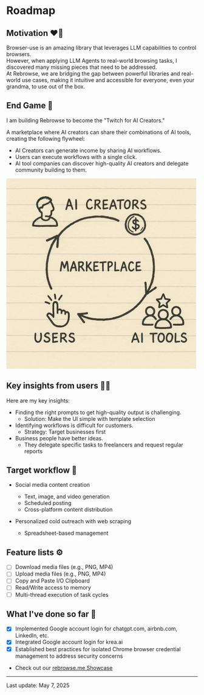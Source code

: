 # Roadmap

## Motivation ❤️‍🔥

Browser-use is an amazing library that leverages LLM capabilities to control browsers.   
However, when applying LLM Agents to real-world browsing tasks, I discovered many missing pieces that need to be addressed.   
At Rebrowse, we are bridging the gap between powerful libraries and real-world use cases, making it intuitive and accessible for everyone, even your grandma, to use out of the box.    

## End Game 🎯

I am building Rebrowse to become the "Twitch for AI Creators."   

A marketplace where AI creators can share their combinations of AI tools, creating the following flywheel:

- AI Creators can generate income by sharing AI workflows.   
- Users can execute workflows with a single click.
- AI tool companies can discover high-quality AI creators and delegate community building to them.

<img src="https://raw.githubusercontent.com/zk1tty/browser-agent-demo/main/assets/rebrowse-flywheel.png" alt="Rebrowse Flywheel" width="500">

## Key insights from users ✍🏻

Here are my key insights:

- Finding the right prompts to get high-quality output is challenging.   
   - Solution: Make the UI simple with template selection
- Identifying workflows is difficult for customers.   
   - Strategy: Target businesses first
- Business people have better ideas.
  - They delegate specific tasks to freelancers and request regular reports

## Target workflow 🌹

- Social media content creation
  - Text, image, and video generation
  - Scheduled posting
  - Cross-platform content distribution

- Personalized cold outreach with web scraping
  - Spreadsheet-based management

## Feature lists ⚙️

- [ ] Download media files (e.g., PNG, MP4)
- [ ] Upload media files (e.g., PNG, MP4)
- [ ] Copy and Paste I/O Clipboard
- [ ] Read/Write access to memory
- [ ] Multi-thread execution of task cycles

## What I've done so far 🦾
- [x] Implemented Google account login for chatgpt.com, airbnb.com, LinkedIn, etc.  
- [x] Integrated Google account login for krea.ai   
- [x] Established best practices for isolated Chrome browser credential management to address security concerns   

- Check out our [rebrowse.me Showcase](https://rebrowse.me)

----
Last update: May 7, 2025
